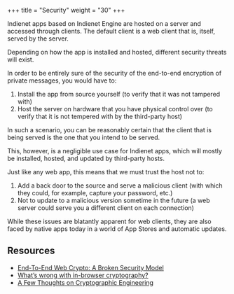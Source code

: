 +++
title = "Security"
weight = "30"
+++

Indienet apps based on Indienet Engine are hosted on a server and accessed through clients. The default client is a web client that is, itself, served by the server.

Depending on how the app is installed and hosted, different security threats will exist.

In order to be entirely sure of the security of the end-to-end encryption of private messages, you would have to:

  1. Install the app from source yourself (to verify that it was not tampered with)
  2. Host the server on hardware that you have physical control over (to verify that it is not tempered with by the third-party host)

In such a scenario, you can be reasonably certain that the client that is being served is the one that you intend to be served.

This, however, is a negligible use case for Indienet apps, which will mostly be installed, hosted, and updated by third-party hosts.

Just like any web app, this means that we must trust the host not to:

  1. Add a back door to the source and serve a malicious client (with which they could, for example, capture your password, etc.)
  2. Not to update to a malicious version sometime in the future (a web server could serve you a different client on each connection)

While these issues are blatantly apparent for web clients, they are also faced by native apps today in a world of App Stores and automatic updates.

## Resources

  * [End-To-End Web Crypto: A Broken Security Model](https://www.indolering.com/e2e-web-crypto/)
  * [What’s wrong with in-browser cryptography?](https://tonyarcieri.com/whats-wrong-with-webcrypto)
  * [A Few Thoughts on Cryptographic Engineering](https://blog.cryptographyengineering.com/2013/06/17/how-to-backdoor-encryption-app/)
